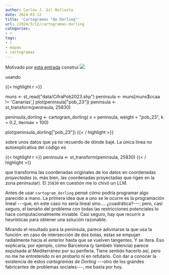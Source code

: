 ```yaml
---
author: Carlos J. Gil Bellosta
date: 2024-03-12
title: 'Cartogramas "de Dorling"'
url: /2024/3/12/cartogramas-dorling
categories:
- r
tags:
- r
- mapas
- cartogramas
---
```


Motivado por [esta entrada](https://statmodeling.stat.columbia.edu/2024/03/03/hey-heres-some-r-code-to-make-colored-maps-using-circle-sizes-proportional-to-county-population/)
construí
![](/wp-uploads/2024/cartograma-dorling-peninsula.png#center)

usando

{{< highlight r >}}

muns <- st_read("data/CifraPob2023.shp")
peninsula <- muns[muns$ccaa != 'Canarias',]
plot(peninsula["pob_23"])
peninsula <- st_transform(peninsula, 25830)


peninsula_dorling <- cartogram_dorling(
  x = peninsula,
  weight = "pob_23",
  k = 0.2,
  itermax = 100)

plot(peninsula_dorling["pob_23"])
{{< / highlight >}}

sobre unos datos que ya no recuerdo de dónde bajé. La única línea no autoexplicativa del código es

{{< highlight r >}}
peninsula <- st_transform(peninsula, 25830)
{{< / highlight >}}

que transforma las coordenadas originales de los datos en coordenadas _proyectadas_ (o, más bien, las coordenadas proyectadas que rigen en la zona peninsular). El `25830` en cuestión me lo chivó un LLM.

Antes de usar `cartogram_dorling` pensé cómo podría programar algo parecido a mano. La primera idea que a uno se le ocurre es la programación lineal ---que, en este caso no sería lineal sino.... ¿cuadrática?---; pero, casi seguro, el tamaño del problema con todas las restricciones potenciales lo hace computacionalmente inviable. Casi seguro, hay que recurrir a heurísticas para obtener una solución razonable.

Mirando el resultado para la península, parece adivinarse la que usa la función: en caso de intersección de dos bolas, estas se empujan radialmente hacia el exterior hasta que se vuelven tangentes. Y se itera. Eso explicaría, por ejemplo, cómo Barcelona (y también Valencia) parece expulsada al Mediterráneo por su periferia. Tiene sentido hacerlo así, pero no me he entretenido ni en probarlo ni en refutarlo. Con dar a conocer la existencia de estos _cartogramas de Dorling_ ---otro de los grandes fabricantes de problemas sociales---, me basta por hoy.


